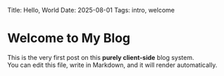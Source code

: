 Title: Hello, World
Date: 2025-08-01
Tags: intro, welcome

# Welcome to My Blog

This is the very first post on this **purely client-side** blog system.  
You can edit this file, write in Markdown, and it will render automatically.